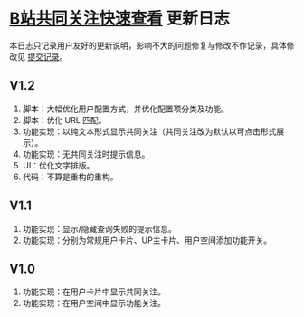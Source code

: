 # [B站共同关注快速查看](https://greasyfork.org/zh-CN/scripts/428453) 更新日志

本日志只记录用户友好的更新说明，影响不大的问题修复与修改不作记录，具体修改见 [提交记录](https://gitee.com/liangjiancang/userscript/commits/master/script/BilibiliSameFollowing/BilibiliSameFollowing.js)。

## V1.2

1. 脚本：大幅优化用户配置方式，并优化配置项分类及功能。
2. 脚本：优化 URL 匹配。
3. 功能实现：以纯文本形式显示共同关注（共同关注改为默认以可点击形式展示）。
4. 功能实现：无共同关注时提示信息。
5. UI：优化文字排版。
6. 代码：不算是重构的重构。

## V1.1

1. 功能实现：显示/隐藏查询失败的提示信息。
2. 功能实现：分别为常规用户卡片、UP主卡片、用户空间添加功能开关。

## V1.0

1. 功能实现：在用户卡片中显示共同关注。
2. 功能实现：在用户空间中显示功能关注。
